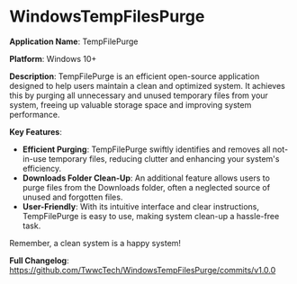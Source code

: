 # WindowsTempFilesPurge

**Application Name**: TempFilePurge

**Platform**: Windows 10+

**Description**: TempFilePurge is an efficient open-source application designed to help users maintain a clean and optimized system. It achieves this by purging all unnecessary and unused temporary files from your system, freeing up valuable storage space and improving system performance.

**Key Features**:
- **Efficient Purging**: TempFilePurge swiftly identifies and removes all not-in-use temporary files, reducing clutter and enhancing your system's efficiency.
- **Downloads Folder Clean-Up**: An additional feature allows users to purge files from the Downloads folder, often a neglected source of unused and forgotten files.
- **User-Friendly**: With its intuitive interface and clear instructions, TempFilePurge is easy to use, making system clean-up a hassle-free task.

Remember, a clean system is a happy system!

**Full Changelog**: https://github.com/TwwcTech/WindowsTempFilesPurge/commits/v1.0.0
